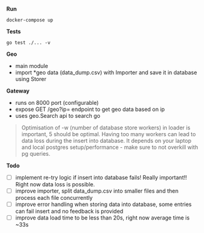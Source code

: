 **Run**
```shell
docker-compose up
```
**Tests**
```shell
go test ./... -v
```

**Geo**
- main module
- import *geo data (data_dump.csv) with Importer and save it in database using Storer

**Gateway**
- runs on 8000 port (configurable)
- expose GET /geo?ip= endpoint to get geo data based on ip
- uses geo.Search api to search go 

> Optimisation of -w (number of database store workers) in loader is important, 5 should be optimal.
> Having too many workers can lead to data loss during the insert into database. 
> It depends on your laptop and local postgres setup/performance - make sure to not overkill with pg queries.

**Todo**
- [ ] implement re-try logic if insert into database fails! Really important!! Right now data loss is possible.
- [ ] improve importer, split data_dump.csv into smaller files and then process each file concurrently
- [ ] improve error handling when storing data into database, some entries can fail insert and no feedback is provided
- [ ] improve data load time to be less than 20s, right now average time is ~33s
